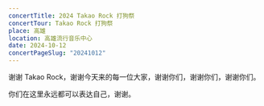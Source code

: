 ```yaml
---
concertTitle: 2024 Takao Rock 打狗祭
concertTour: Takao Rock 打狗祭
place: 高雄
location: 高雄流行音乐中心
date: 2024-10-12
concertPageSlug: "20241012"
---
```

谢谢 Takao Rock，谢谢今天来的每一位大家，谢谢你们，谢谢你们，谢谢你们。

你们在这里永远都可以表达自己，谢谢。